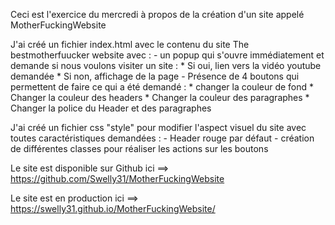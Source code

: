 Ceci est l'exercice du mercredi à propos de la création d'un site appelé MotherFuckingWebsite

J'ai créé un fichier index.html avec le contenu du site The bestmotherfuucker website avec :
		- un popup qui s'ouvre immédiatement et demande si nous voulons visiter un site :
				* Si oui, lien vers la vidéo youtube demandée
				* Si non, affichage de la page
		- Présence de 4 boutons qui permettent de faire ce qui a été demandé :
				* changer la couleur de fond
				* Changer la couleur des headers
				* Changer la couleur des paragraphes
				* Changer la police du Header et des paragraphes

J'ai créé un fichier css "style" pour modifier l'aspect visuel du site avec toutes caractéristiques demandées :
		- Header rouge par défaut
		- création de différentes classes pour réaliser les actions sur les boutons


Le site est disponible sur Github ici ==> https://github.com/Swelly31/MotherFuckingWebsite

Le site est en production ici ==> https://swelly31.github.io/MotherFuckingWebsite/

